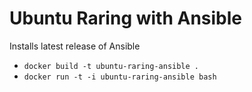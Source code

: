 # Ubuntu Raring with Ansible

Installs latest release of Ansible

* `docker build -t ubuntu-raring-ansible .`
* `docker run -t -i ubuntu-raring-ansible bash`